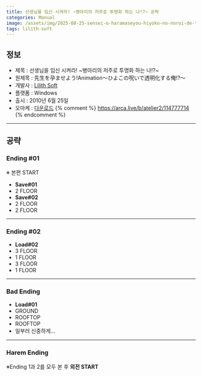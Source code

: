 ```yaml
---
title: 선생님을 임신 시켜라! ~병아리의 저주로 투명화 하는 나!?~ 공략
categories: Manual
image: /assets/img/2025-08-25-sensei-o-haramaseyou-hiyoko-no-noroi-de-toumeika-suru-ore-1.jpg
tags: lilith-soft
---
```


## 정보

* 제목 : 선생님을 임신 시켜라! ~병아리의 저주로 투명화 하는 나!?~ 
* 원제목 : 先生を孕ませよう!Animation～ひよこの呪いで透明化する俺!?～
* 개발사 : [Lilith Soft](/tags/lilith-soft)
* 플랫폼 : Windows
* 출시 : 2010년 6월 25일
* 오마케 : [다운로드](/assets/omake/sensei-o-haramaseyou-hiyoko-no-noroi-de-toumeika-suru-ore.zip)
{% comment %}
https://arca.live/b/atelier2/114777714
{% endcomment %}

---

## 공략

### Ending #01

※ 본편 START  
* **Save#01**
* 2 FLOOR
* **Save#02**
* 2 FLOOR
* 2 FLOOR

---

### Ending #02

* **Load#02**
* 3 FLOOR
* 1 FLOOR
* 3 FLOOR
* 1 FLOOR

---

### Bad Ending

* **Load#01**
* GROUND
* ROOFTOP
* ROOFTOP
* 일부러 신중하게...

---

### Harem Ending

※Ending 1과 2를 모두 본 후 **외전 START**  
